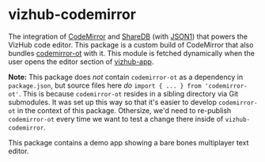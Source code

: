# vizhub-codemirror

The integration of [CodeMirror](https://codemirror.net/6/) and [ShareDB](https://github.com/share/sharedb) (with [JSON1](https://github.com/ottypes/json1)) that powers the VizHub code editor. This package is a custom build of CodeMirror that also bundles [codemirror-ot](https://github.com/vizhub-core/codemirror-ot) with it. This module is fetched dynamically when the user opens the editor section of [vizhub-app](https://github.com/vizhub-core/vizhub/tree/main/vizhub-v3/vizhub-app).

**Note:** This package does _not_ contain `codemirror-ot` as a dependency in `package.json`, but source files here _do_ `import { ... } from 'codemirror-ot'`. This is because `codemirror-ot` resides in a sibling directory via Git submodules. It was set up this way so that it's easier to develop `codemirror-ot` in the context of this package. Othersize, we'd need to re-publish `codemirror-ot` every time we want to test a change there inside of `vizhub-codemirror`.

This package contains a demo app showing a bare bones multiplayer text editor.
